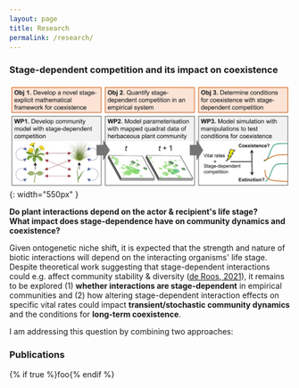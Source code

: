```yaml
---
layout: page
title: Research
permalink: /research/
---
```


### Stage-dependent competition and its impact on coexistence

![Conceptual diagram of master's research](/assets/images/research/masters_diagram.jpg){: width="550px" }

**Do plant interactions depend on the actor & recipient's life stage?**<br>
**What impact does stage-dependence have on community dynamics and coexistence?**

Given ontogenetic niche shift, it is expected that the strength and nature of biotic interactions will depend on the interacting organisms' life stage. Despite theoretical work suggesting that stage-dependent interactions could e.g. affect community stability & diversity ([de Roos, 2021](https://doi.org/10.1073/pnas.2023709118)), it remains to be explored (1) **whether interactions are stage-dependent** in empirical communities and (2) how altering stage-dependent interaction effects on specific vital rates could impact **transient/stochastic community dynamics** and the conditions for **long-term coexistence**.

I am addressing this question by combining two approaches: 

### Publications

{% if true %}foo{% endif %}